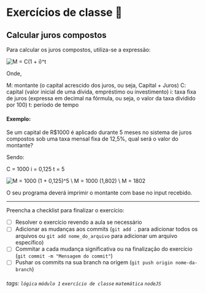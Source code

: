 
# Exercícios de classe 🏫

## Calcular juros compostos

Para calcular os juros compostos, utiliza-se a expressão:

![M = C(1 + i)^t](https://i.imgur.com/4WcuNyx.png)

Onde,

M: montante (o capital acrescido dos juros, ou seja, Capital + Juros)
C: capital (valor inicial de uma dívida, empréstimo ou investimento)
i: taxa fixa de juros (expressa em decimal na fórmula, ou seja, o valor da taxa dividido por 100)
t: período de tempo

#### Exemplo:

Se um capital de R$1000 é aplicado durante 5 meses no sistema de juros compostos sob uma taxa mensal fixa de 12,5%, qual será o valor do montante?

Sendo:

C = 1000
i = 0,125
t = 5

![M = 1000 (1 + 0,125)^5 \\ M = 1000 (1,802) \\ M = 1802](https://i.imgur.com/lai9CG0.png)

O seu programa deverá imprimir o montante com base no input recebido.

---

Preencha a checklist para finalizar o exercício:

- [ ] Resolver o exercício revendo a aula se necessário
- [ ] Adicionar as mudanças aos commits (`git add .` para adicionar todos os arquivos ou `git add nome_do_arquivo` para adicionar um arquivo específico)
- [ ] Commitar a cada mudança significativa ou na finalização do exercício (`git commit -m "Mensagem do commit"`)
- [ ] Pushar os commits na sua branch na origem (`git push origin nome-da-branch`)

###### tags: `lógica` `módulo 1` `exercício de classe` `matemática` `nodeJS`

